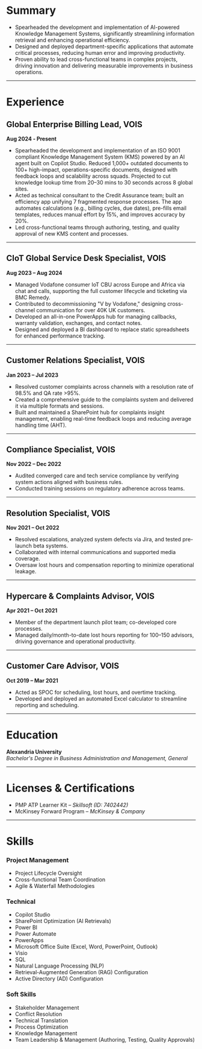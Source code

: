 # **Summary**
- Spearheaded the development and implementation of AI-powered Knowledge Management Systems, significantly streamlining information retrieval and enhancing operational efficiency.  
- Designed and deployed department-specific applications that automate critical processes, reducing human error and improving productivity.  
- Proven ability to lead cross-functional teams in complex projects, driving innovation and delivering measurable improvements in business operations.

---

# **Experience**

## **Global Enterprise Billing Lead, VOIS**  
**Aug 2024 ‐ Present**
- Spearheaded the development and implementation of an ISO 9001 compliant Knowledge Management System (KMS) powered by an AI agent built on Copilot Studio. Reduced 1,000+ outdated documents to 100+ high-impact, operations-specific documents, designed with feedback loops and scalability across squads. Projected to cut knowledge lookup time from 20–30 mins to 30 seconds across 8 global sites.  
- Acted as technical consultant to the Credit Assurance team; built an efficiency app unifying 7 fragmented response processes. The app automates calculations (e.g., billing cycles, due dates), pre-fills email templates, reduces manual effort by 15%, and improves accuracy by 20%.  
- Led cross-functional teams through authoring, testing, and quality approval of new KMS content and processes.

---

## **CIoT Global Service Desk Specialist, VOIS**  
**Aug 2023 – Aug 2024**  
- Managed Vodafone consumer IoT CBU across Europe and Africa via chat and calls, supporting the full customer lifecycle and ticketing via BMC Remedy.  
- Contributed to decommissioning "V by Vodafone," designing cross-channel communication for over 40K UK customers.  
- Developed an all-in-one PowerApps hub for managing callbacks, warranty validation, exchanges, and contact notes.  
- Designed and deployed a BI dashboard to replace static spreadsheets for enhanced performance tracking.

---

## **Customer Relations Specialist, VOIS**  
**Jan 2023 – Jul 2023**  
- Resolved customer complaints across channels with a resolution rate of 98.5% and QA rate >95%.  
- Created a comprehensive guide to the complaints system and delivered it via multiple formats and sessions.  
- Built and maintained a SharePoint hub for complaints insight management, enabling real-time feedback loops and reducing average handling time (AHT).

---

## **Compliance Specialist, VOIS**  
**Nov 2022 – Dec 2022**  
- Audited converged care and tech service compliance by verifying system actions aligned with business rules.  
- Conducted training sessions on regulatory adherence across teams.

---

## **Resolution Specialist, VOIS**  
**Nov 2021 – Oct 2022**  
- Resolved escalations, analyzed system defects via Jira, and tested pre-launch beta systems.  
- Collaborated with internal communications and supported media coverage.  
- Oversaw lost hours and compensation reporting to minimize operational leakage.

---

## **Hypercare & Complaints Advisor, VOIS**  
**Apr 2021 – Oct 2021**  
- Member of the department launch pilot team; co-developed core processes.  
- Managed daily/month-to-date lost hours reporting for 100–150 advisors, driving governance and operational productivity.

---

## **Customer Care Advisor, VOIS**  
**Oct 2019 – Mar 2021**  
- Acted as SPOC for scheduling, lost hours, and overtime tracking.  
- Developed and deployed an automated Excel calculator to streamline reporting and scheduling.

---

# **Education**
**Alexandria University**  
*Bachelor's Degree in Business Administration and Management, General*

---

# **Licenses & Certifications**
- PMP ATP Learner Kit – *Skillsoft (ID: 7402442)*  
- McKinsey Forward Program – *McKinsey & Company*

---

# **Skills**

### **Project Management**
- Project Lifecycle Oversight  
- Cross-functional Team Coordination  
- Agile & Waterfall Methodologies

### **Technical**
- Copilot Studio  
- SharePoint Optimization (AI Retrievals)  
- Power BI  
- Power Automate  
- PowerApps  
- Microsoft Office Suite (Excel, Word, PowerPoint, Outlook)  
- Visio  
- SQL  
- Natural Language Processing (NLP)  
- Retrieval-Augmented Generation (RAG) Configuration  
- Active Directory (AD) Configuration

### **Soft Skills**
- Stakeholder Management  
- Conflict Resolution  
- Technical Translation  
- Process Optimization  
- Knowledge Management  
- Team Leadership & Management (Authoring, Testing, Quality Approvals)